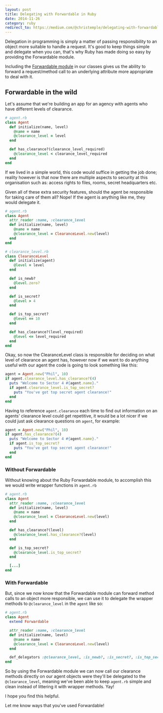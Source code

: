 ```yaml
---
layout: post
title: Delegating with Forwardable in Ruby
date: 2014-11-26
category: ruby
redirect_to: https://medium.com/@christemple/delegating-with-forwardable-in-ruby-82b2fe382d0e
---
```


Delegation in programming is simply a matter of passing responsibility to an object more suitable to handle a request.
It's good to keep things simple and delegate when you can, that's why Ruby has made doing so easy by providing the Forwardable module.

<!--more-->

Including the [Forwardable module](http://www.ruby-doc.org/stdlib-2.0/libdoc/forwardable/rdoc/Forwardable.html)
in our classes gives us the ability to forward a request/method call to an underlying attribute more appropriate to deal with it.

## Forwardable in the wild

Let's assume that we're building an app for an agency with agents who have different levels of clearance.

```ruby
# agent.rb
class Agent
  def initialize(name, level)
    @name = name
    @clearance_level = level
  end

  def has_clearance?(clearance_level_required)
    @clearance_level < clearance_level_required
  end
end
```

If we lived in a simple world, this code would suffice in getting the job done;
reality however is that now there are multiple aspects to security at this organisation such as:
access rights to files, rooms, secret headquarters etc.

Given all of these extra security features, should the agent be responsible for taking care of them all?
Nope! If the agent is anything like me, they would delegate it.

```ruby
# agent.rb
class Agent
  attr_reader :name, :clearance_level
  def initialize(name, level)
    @name = name
    @clearance_level = ClearanceLevel.new(level)
  end
end

# clearance_level.rb
class ClearanceLevel
  def initialize(agent)
    @level = level
  end

  def is_newb?
    @level.zero?
  end

  def is_secret?
    @level > 4
  end

  def is_top_secret?
    @level == 10
  end

  def has_clearance?(level_required)
    @level <= level_required
  end
end
```

Okay, so now the ClearanceLevel class is responsible for deciding on what level of clearance an agent
has, however now if we want to do anything useful with our agent the code is going to look
something like this:

```ruby
agent = Agent.new("Phil", 10)
if agent.clearance_level.has_clearance?(4)
  puts "Welcome to Sector 4 #{agent.name}."
  if agent.clearance_level.is_top_secret?
    puts "You've got top secret agent clearance!"
  end
end
```

Having to reference `agent.clearance` each time to find out information on an agents' clearance
level could get repetitive, it would be a lot nicer if we could just ask clearance questions on
`agent`, for example:

```ruby
agent = Agent.new("Phil", 10)
if agent.has_clearance?(4)
  puts "Welcome to Sector 4 #{agent.name}."
  if agent.is_top_secret?
    puts "You've got top secret agent clearance!"
  end
end
```

### Without Forwardable
Without knowing about the Ruby Forwardable module, to accomplish this we would write wrapper functions in `agent.rb`

```ruby
# agent.rb
class Agent
  attr_reader :name, :clearance_level
  def initialize(name, level)
    @name = name
    @clearance_level = ClearanceLevel.new(level)
  end

  def has_clearance?(level)
    @clearance_level.has_clearance?(level)
  end

  def is_top_secret?
    @clearance_level.is_top_secret?
  end

  [...]
end

```
### With Forwardable
But, since we now know that the Forwardable module can forward  method calls to an object more responsible,
we can use it to delegate the wrapper methods to `@clearance_level` in the `agent` like so:

```ruby
# agent.rb
class Agent
  extend Forwardable

  attr_reader :name, :clearance_level
  def initialize(name, level)
    @name = name
    @clearance_level = ClearanceLevel.new(level)
  end

  def_delegators :@clearance_level, :is_newb?, :is_secret?, :is_top_secret?, :has_clearance?
end

```

So by using the Forwardable module we can now call our clearance methods directly on our agent objects
were they'll be delegated to the `@clearance_level`, meaning we've been able to keep `agent.rb` simple
and clean instead of littering it with wrapper methods. Yay!

I hope you find this helpful.

Let me know ways that you've used Forwardable!
